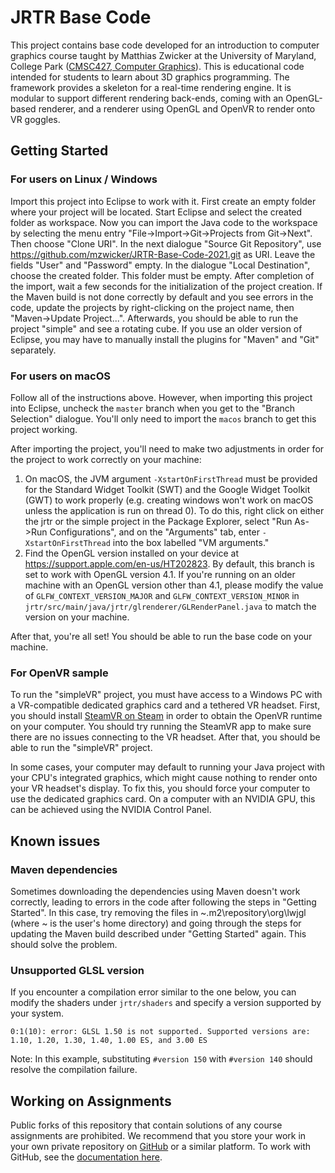 # JRTR Base Code
This project contains base code developed for an introduction to computer graphics course taught by Matthias Zwicker at the University of Maryland, College Park ([CMSC427, Computer Graphics](https://cs.umd.edu/class)). This is educational code intended for students to learn about 3D graphics programming. The framework provides a skeleton for a real-time rendering engine. It is modular to support different rendering back-ends, coming with an OpenGL-based renderer, and a renderer using OpenGL and OpenVR to render onto VR goggles.

## Getting Started

### For users on Linux / Windows
Import this project into Eclipse to work with it. First create an empty folder where your project will be located. Start Eclipse and select the created folder as workspace. Now you can import the Java code to the workspace by selecting the menu entry "File->Import->Git->Projects from Git->Next". Then choose "Clone URI". In the next dialogue "Source Git Repository", use https://github.com/mzwicker/JRTR-Base-Code-2021.git as URI. Leave the fields "User" and "Password" empty. In the dialogue "Local Destination", choose the created folder. This folder must be empty. After completion of the import, wait a few seconds for the initialization of the project creation. If the Maven build is not done correctly by default and you see errors in the code, update the projects by right-clicking on the project name, then "Maven->Update Project...". Afterwards, you should be able to run the project "simple" and see a rotating cube. If you use an older version of Eclipse, you may have to manually install the plugins for "Maven" and "Git" separately. 

### For users on macOS
Follow all of the instructions above. However, when importing this project into Eclipse, uncheck the `master` branch when you get to the "Branch Selection" dialogue. You'll only need to import the `macos` branch to get this project working.

After importing the project, you'll need to make two adjustments in order for the project to work correctly on your machine:
1. On macOS, the JVM argument `-XstartOnFirstThread` must be provided for the Standard Widget Toolkit (SWT) and the Google Widget Toolkit (GWT) to work properly (e.g. creating windows won't work on macOS unless the application is run on thread 0). To do this, right click on either the jrtr or the simple project in the Package Explorer, select "Run As->Run Configurations", and on the "Arguments" tab, enter `-XstartOnFirstThread` into the box labelled "VM arguments."
2. Find the OpenGL version installed on your device at https://support.apple.com/en-us/HT202823. By default, this branch is set to work with OpenGL version 4.1. If you're running on an older machine with an OpenGL version other than 4.1, please modify the value of `GLFW_CONTEXT_VERSION_MAJOR` and `GLFW_CONTEXT_VERSION_MINOR` in `jrtr/src/main/java/jrtr/glrenderer/GLRenderPanel.java` to match the version on your machine.

After that, you're all set! You should be able to run the base code on your machine.

### For OpenVR sample
To run the "simpleVR" project, you must have access to a Windows PC with a VR-compatible dedicated graphics card and a tethered VR headset. First, you should install [SteamVR on Steam](https://store.steampowered.com/app/250820/SteamVR/) in order to obtain the OpenVR runtime on your computer. You should try running the SteamVR app to make sure there are no issues connecting to the VR headset. After that, you should be able to run the "simpleVR" project.

In some cases, your computer may default to running your Java project with your CPU's integrated graphics, which might cause nothing to render onto your VR headset's display. To fix this, you should force your computer to use the dedicated graphics card. On a computer with an NVIDIA GPU, this can be achieved using the NVIDIA Control Panel.

## Known issues

### Maven dependencies
Sometimes downloading the dependencies using Maven doesn't work correctly, leading to errors in the code after following the steps in "Getting Started". In this case, try removing the files in  ~\.m2\repository\org\lwjgl (where ~ is the user's home directory) and going through the steps for updating the Maven build described under "Getting Started" again. This should solve the problem.

### Unsupported GLSL version
If you encounter a compilation error similar to the one below, you can modify the shaders under `jrtr/shaders` and specify a version supported by your system.
```
0:1(10): error: GLSL 1.50 is not supported. Supported versions are: 1.10, 1.20, 1.30, 1.40, 1.00 ES, and 3.00 ES
```
Note: In this example, substituting `#version 150` with `#version 140` should resolve the compilation failure.

## Working on Assignments
Public forks of this repository that contain solutions of any course assignments are prohibited. We recommend that you store your work in your own private repository on [GitHub](https://github.com/) or a similar platform. To work with GitHub, see the [documentation here](https://docs.github.com/en).
